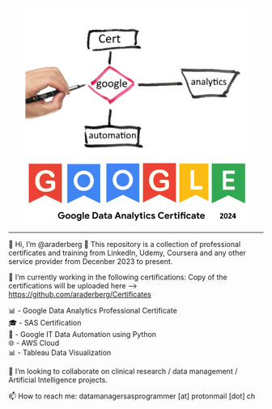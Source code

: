 <p align="center">
  <img src="cert_flow.png" width="450" title="Certificaton Path">
  <img src="google.png" width="450" title="Google Data Analytics Certified">
</p>


------------------------------------------------------------------
👋 Hi, I’m @araderberg
👀 This repository is a collection of professional certificates and training from LinkedIn, Udemy, Coursera and any other service provider from Decenber 2023 to present.

🌱 I’m currently working in the following certifications: Copy of the certifications will be uploaded here --> https://github.com/araderberg/Certificates

📊 - Google Data Analytics Professional Certificate</br>
🎓 - SAS Certification</br>
📜 - Google IT Data Automation using Python</br>
🌐 - AWS Cloud</br>
📊 - Tableau Data Visualization</br>

💞️ I’m looking to collaborate on clinical research / data management / Artificial Intelligence projects.

📫 How to reach me: datamanagersasprogrammer [at] protonmail [dot] ch
